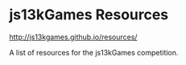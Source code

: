 # js13kGames Resources

http://js13kgames.github.io/resources/

A list of resources for the js13kGames competition.